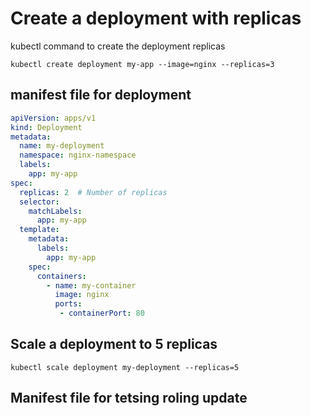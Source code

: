# Create a deployment with replicas
kubectl command to create the deployment replicas
```
kubectl create deployment my-app --image=nginx --replicas=3
```
## manifest file for deployment
```yaml
apiVersion: apps/v1
kind: Deployment
metadata:
  name: my-deployment
  namespace: nginx-namespace
  labels:
    app: my-app
spec:
  replicas: 2  # Number of replicas
  selector:
    matchLabels:
      app: my-app
  template:
    metadata:
      labels:
        app: my-app
    spec:
      containers:
        - name: my-container
          image: nginx
          ports:
           - containerPort: 80
```
## Scale a deployment to 5 replicas
```
kubectl scale deployment my-deployment --replicas=5
```
## Manifest file for tetsing roling update

